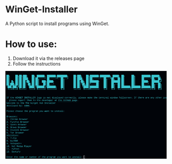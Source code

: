 # WinGet-Installer

A Python script to install programs using WinGet.

# How to use:

<ol>
<li>Download it via the releases page</li>
<li>Follow the instructions</li>
</ol>
<img src="screenshot.png">
